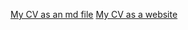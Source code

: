 [My CV as an md file](https://zilola08.github.io/rsschool-cv/cv)
[My CV as a website](https://zilola08.github.io/rsschool-cv/)
